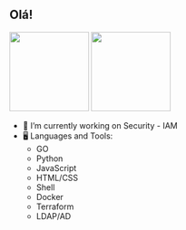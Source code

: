 ## Olá!
 <div>
  <img height="140em" src="https://github-readme-stats.vercel.app/api?username=JuanCsrl&show_icons=true&theme=dracula&include_all_commits=true&count_private=true"/>
  <img height="140em" src="https://github-readme-stats.vercel.app/api/top-langs/?username=JuanCsrl&layout=compact&langs_count=7&theme=dracula"/>
</div>


- 🔭 I’m currently working on Security - IAM
- 🖥️ Languages and Tools:
  - GO
  - Python
  - JavaScript
  - HTML/CSS
  - Shell
  - Docker
  - Terraform
  - LDAP/AD

